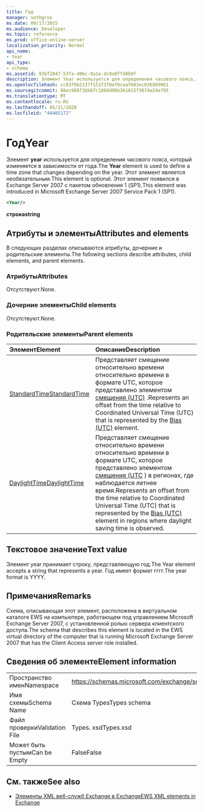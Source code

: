 ```yaml
---
title: Год
manager: sethgros
ms.date: 09/17/2015
ms.audience: Developer
ms.topic: reference
ms.prod: office-online-server
localization_priority: Normal
api_name:
- Year
api_type:
- schema
ms.assetid: 93bf2847-53fa-496c-9a1e-dc9a9ffd0b9f
description: Элемент Year используется для определения часового пояса, который изменяется в зависимости от года. Этот элемент является необязательным. Этот элемент появился в Exchange Server 2007 с пакетом обновления 1 (SP1).
ms.openlocfilehash: cc83f9b2137f151f3f8ef0ceaf603ec036989961
ms.sourcegitcommit: 88ec988f2bb67c1866d06b361615f3674a24e795
ms.translationtype: MT
ms.contentlocale: ru-RU
ms.lasthandoff: 05/31/2020
ms.locfileid: "44465172"
---
```

# <a name="year"></a><span data-ttu-id="62c7f-105">Год</span><span class="sxs-lookup"><span data-stu-id="62c7f-105">Year</span></span>

<span data-ttu-id="62c7f-106">Элемент **year** используется для определения часового пояса, который изменяется в зависимости от года.</span><span class="sxs-lookup"><span data-stu-id="62c7f-106">The **Year** element is used to define a time zone that changes depending on the year.</span></span> <span data-ttu-id="62c7f-107">Этот элемент является необязательным.</span><span class="sxs-lookup"><span data-stu-id="62c7f-107">This element is optional.</span></span> <span data-ttu-id="62c7f-108">Этот элемент появился в Exchange Server 2007 с пакетом обновления 1 (SP1).</span><span class="sxs-lookup"><span data-stu-id="62c7f-108">This element was introduced in Microsoft Exchange Server 2007 Service Pack 1 (SP1).</span></span> 
  
```xml
<Year/>
```

<span data-ttu-id="62c7f-109">**строка**</span><span class="sxs-lookup"><span data-stu-id="62c7f-109">**string**</span></span>

## <a name="attributes-and-elements"></a><span data-ttu-id="62c7f-110">Атрибуты и элементы</span><span class="sxs-lookup"><span data-stu-id="62c7f-110">Attributes and elements</span></span>

<span data-ttu-id="62c7f-111">В следующих разделах описываются атрибуты, дочерние и родительские элементы.</span><span class="sxs-lookup"><span data-stu-id="62c7f-111">The following sections describe attributes, child elements, and parent elements.</span></span>
  
### <a name="attributes"></a><span data-ttu-id="62c7f-112">Атрибуты</span><span class="sxs-lookup"><span data-stu-id="62c7f-112">Attributes</span></span>

<span data-ttu-id="62c7f-113">Отсутствуют.</span><span class="sxs-lookup"><span data-stu-id="62c7f-113">None.</span></span>
  
### <a name="child-elements"></a><span data-ttu-id="62c7f-114">Дочерние элементы</span><span class="sxs-lookup"><span data-stu-id="62c7f-114">Child elements</span></span>

<span data-ttu-id="62c7f-115">Отсутствуют.</span><span class="sxs-lookup"><span data-stu-id="62c7f-115">None.</span></span>
  
### <a name="parent-elements"></a><span data-ttu-id="62c7f-116">Родительские элементы</span><span class="sxs-lookup"><span data-stu-id="62c7f-116">Parent elements</span></span>

|<span data-ttu-id="62c7f-117">**Элемент**</span><span class="sxs-lookup"><span data-stu-id="62c7f-117">**Element**</span></span>|<span data-ttu-id="62c7f-118">**Описание**</span><span class="sxs-lookup"><span data-stu-id="62c7f-118">**Description**</span></span>|
|:-----|:-----|
|[<span data-ttu-id="62c7f-119">StandardTime</span><span class="sxs-lookup"><span data-stu-id="62c7f-119">StandardTime</span></span>](standardtime.md) <br/> |<span data-ttu-id="62c7f-120">Представляет смещение относительно времени относительно времени в формате UTC, которое представлено элементом [смещения (UTC)](bias-utc.md) .</span><span class="sxs-lookup"><span data-stu-id="62c7f-120">Represents an offset from the time relative to Coordinated Universal Time (UTC) that is represented by the [Bias (UTC)](bias-utc.md) element.</span></span>  <br/> |
|[<span data-ttu-id="62c7f-121">DaylightTime</span><span class="sxs-lookup"><span data-stu-id="62c7f-121">DaylightTime</span></span>](daylighttime.md) <br/> |<span data-ttu-id="62c7f-122">Представляет смещение относительно времени относительно времени в формате UTC, которое представлено элементом [смещения (UTC](bias-utc.md) ) в регионах, где наблюдается летнее время.</span><span class="sxs-lookup"><span data-stu-id="62c7f-122">Represents an offset from the time relative to Coordinated Universal Time (UTC) that is represented by the [Bias (UTC)](bias-utc.md) element in regions where daylight saving time is observed.</span></span>  <br/> |
   
## <a name="text-value"></a><span data-ttu-id="62c7f-123">Текстовое значение</span><span class="sxs-lookup"><span data-stu-id="62c7f-123">Text value</span></span>

<span data-ttu-id="62c7f-124">Элемент year принимает строку, представляющую год.</span><span class="sxs-lookup"><span data-stu-id="62c7f-124">The Year element accepts a string that represents a year.</span></span> <span data-ttu-id="62c7f-125">Год имеет формат гггг.</span><span class="sxs-lookup"><span data-stu-id="62c7f-125">The year format is YYYY.</span></span>
  
## <a name="remarks"></a><span data-ttu-id="62c7f-126">Примечания</span><span class="sxs-lookup"><span data-stu-id="62c7f-126">Remarks</span></span>

<span data-ttu-id="62c7f-127">Схема, описывающая этот элемент, расположена в виртуальном каталоге EWS на компьютере, работающем под управлением Microsoft Exchange Server 2007, с установленной ролью сервера клиентского доступа.</span><span class="sxs-lookup"><span data-stu-id="62c7f-127">The schema that describes this element is located in the EWS virtual directory of the computer that is running Microsoft Exchange Server 2007 that has the Client Access server role installed.</span></span>
  
## <a name="element-information"></a><span data-ttu-id="62c7f-128">Сведения об элементе</span><span class="sxs-lookup"><span data-stu-id="62c7f-128">Element information</span></span>

|||
|:-----|:-----|
|<span data-ttu-id="62c7f-129">Пространство имен</span><span class="sxs-lookup"><span data-stu-id="62c7f-129">Namespace</span></span>  <br/> |https://schemas.microsoft.com/exchange/services/2006/types  <br/> |
|<span data-ttu-id="62c7f-130">Имя схемы</span><span class="sxs-lookup"><span data-stu-id="62c7f-130">Schema Name</span></span>  <br/> |<span data-ttu-id="62c7f-131">Схема Types</span><span class="sxs-lookup"><span data-stu-id="62c7f-131">Types schema</span></span>  <br/> |
|<span data-ttu-id="62c7f-132">Файл проверки</span><span class="sxs-lookup"><span data-stu-id="62c7f-132">Validation File</span></span>  <br/> |<span data-ttu-id="62c7f-133">Types. xsd</span><span class="sxs-lookup"><span data-stu-id="62c7f-133">Types.xsd</span></span>  <br/> |
|<span data-ttu-id="62c7f-134">Может быть пустым</span><span class="sxs-lookup"><span data-stu-id="62c7f-134">Can be Empty</span></span>  <br/> |<span data-ttu-id="62c7f-135">False</span><span class="sxs-lookup"><span data-stu-id="62c7f-135">False</span></span>  <br/> |
   
## <a name="see-also"></a><span data-ttu-id="62c7f-136">См. также</span><span class="sxs-lookup"><span data-stu-id="62c7f-136">See also</span></span>

- [<span data-ttu-id="62c7f-137">Элементы XML веб-служб Exchange в Exchange</span><span class="sxs-lookup"><span data-stu-id="62c7f-137">EWS XML elements in Exchange</span></span>](ews-xml-elements-in-exchange.md)

